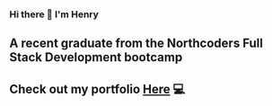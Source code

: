 ### Hi there 👋 I'm Henry

## A recent graduate from the Northcoders Full Stack Development bootcamp

## Check out my portfolio [Here](https://henrywl.netlify.app/) 💻

<!--
**BulletToothTony/BulletToothTony** is a ✨ _special_ ✨ repository because its `README.md` (this file) appears on your GitHub profile.

Here are some ideas to get you started:

- 🔭 I’m currently working on ...
- 🌱 I’m currently learning ...
- 👯 I’m looking to collaborate on ...
- 🤔 I’m looking for help with ...
- 💬 Ask me about ...
- 📫 How to reach me: ...
- 😄 Pronouns: ...
- ⚡ Fun fact: ...
-->
